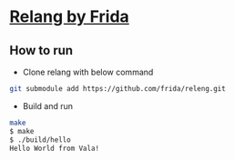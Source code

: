 # [Relang by Frida](https://github.com/frida/releng)

## How to run

- Clone relang with below command

```bash
git submodule add https://github.com/frida/releng.git
```

- Build and run

```bash
make
$ make
$ ./build/hello
Hello World from Vala!

```
